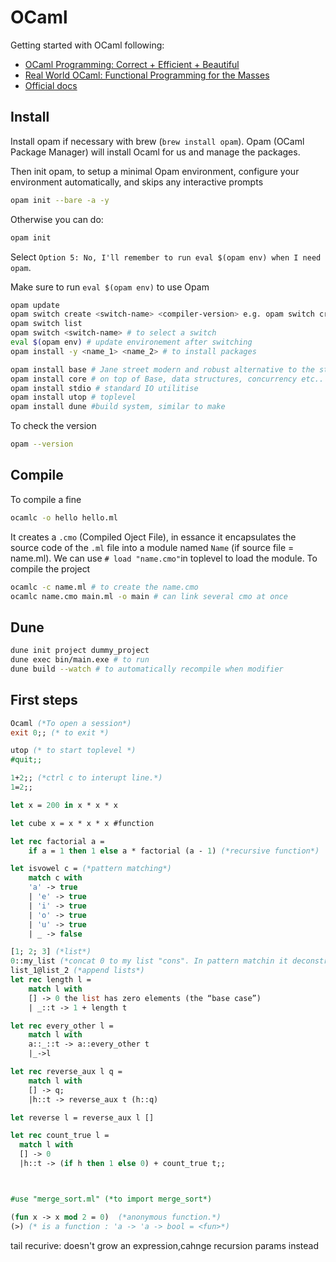 # OCaml

Getting started with OCaml following:
- [OCaml Programming: Correct + Efficient + Beautiful](https://cs3110.github.io/textbook/cover.html)
- [Real World OCaml: Functional Programming for the Masses](https://www.cambridge.org/core/books/real-world-ocaml-functional-programming-for-the-masses/052E4BCCB09D56A0FE875DD81B1ED571)
- [Official docs](https://ocaml.org/docs)

## Install

Install opam if necessary with brew (`brew install opam`). Opam (OCaml Package Manager) will install Ocaml for us and manage the packages.

Then init opam, to setup a minimal Opam environment, configure your environment automatically, and skips any interactive prompts
```bash
opam init --bare -a -y
```
Otherwise you can do:

```bash
opam init
```
<!-- eval $(opam env) -->
Select `Option 5: No, I'll remember to run eval $(opam env) when I need opam`.


Make sure to run `eval $(opam env)` to use Opam


```bash
opam update
opam switch create <switch-name> <compiler-version> e.g. opam switch create main ocaml-base-compiler.5.2.1 # to creat a switch
opam switch list
opam switch <switch-name> # to select a switch 
eval $(opam env) # update environement after switching 
opam install -y <name_1> <name_2> # to install packages 

opam install base # Jane street modern and robust alternative to the standard OCaml
opam install core # on top of Base, data structures, concurrency etc..
opam install stdio # standard IO utilitise
opam install utop # toplevel
opam install dune #build system, similar to make
```

To check the version
```bash
opam --version
```

## Compile

To compile a fine 
```bash 
ocamlc -o hello hello.ml 
```
It creates a `.cmo` (Compiled Oject File), in essance it encapsulates the source code of the `.ml` file into a module named `Name` (if source file = name.ml). We can use `# load "name.cmo"`in toplevel to load the module.
To compile the project 
```bash
ocamlc -c name.ml # to create the name.cmo
ocamlc name.cmo main.ml -o main # can link several cmo at once

```
## Dune

```bash
dune init project dummy_project
dune exec bin/main.exe # to run 
dune build --watch # to automatically recompile when modifier
```

## First steps 

```Ocaml
Ocaml (*To open a session*)
exit 0;; (* to exit *)

utop (* to start toplevel *)
#quit;; 

1+2;; (*ctrl c to interupt line.*)
1=2;;

let x = 200 in x * x * x

let cube x = x * x * x #function

let rec factorial a =
    if a = 1 then 1 else a * factorial (a - 1) (*recursive function*)

let isvowel c = (*pattern matching*)
    match c with
    'a' -> true
    | 'e' -> true
    | 'i' -> true
    | 'o' -> true
    | 'u' -> true
    | _ -> false

[1; 2; 3] (*list*)
0::my_list (*concat 0 to my list "cons". In pattern matchin it deconstruct the list.*)
list_1@list_2 (*append lists*)
let rec length l =
    match l with
    [] -> 0 the list has zero elements (the “base case”)
    | _::t -> 1 + length t

let rec every_other l =
    match l with 
    a::_::t -> a::every_other t
    |_->l

let rec reverse_aux l q = 
    match l with 
    [] -> q;
    |h::t -> reverse_aux t (h::q)

let reverse l = reverse_aux l []

let rec count_true l =
  match l with 
  [] -> 0  
  |h::t -> (if h then 1 else 0) + count_true t;;



#use "merge_sort.ml" (*to import merge_sort*)

(fun x -> x mod 2 = 0)  (*anonymous function.*)
(>) (* is a function : 'a -> 'a -> bool = <fun>*)
```

tail recurive: doesn't grow an expression,cahnge recursion params instead